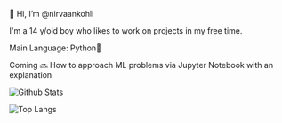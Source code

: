 👋 Hi, I’m @nirvaankohli

I'm a 14 y/old boy who likes to work on projects in my free time. 

Main Language: Python🐍

Coming 🔜 How to approach ML problems via Jupyter Notebook with an explanation

![Github Stats](https://github-readme-stats.vercel.app/api?username=nirvaankohli&show_icons=true)

![Top Langs](https://github-readme-stats.vercel.app/api/top-langs/?username=nirvaankohli&layout=compact)

